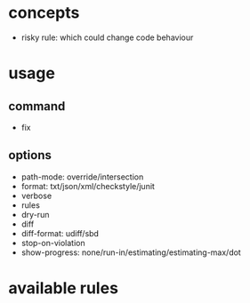 # concepts
- risky rule: which could change code behaviour

# usage
## command
- fix

## options
- path-mode: override/intersection
- format: txt/json/xml/checkstyle/junit
- verbose
- rules
- dry-run
- diff
- diff-format: udiff/sbd
- stop-on-violation
- show-progress: none/run-in/estimating/estimating-max/dot

# available rules


